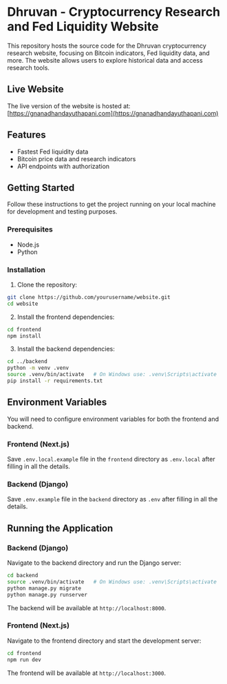 # Dhruvan - Cryptocurrency Research and Fed Liquidity Website

This repository hosts the source code for the Dhruvan cryptocurrency research website, focusing on Bitcoin indicators, Fed liquidity data, and more. The website allows users to explore historical data and access research tools.

## Live Website

The live version of the website is hosted at: [https://gnanadhandayuthapani.com](https://gnanadhandayuthapani.com)

## Features

- Fastest Fed liquidity data
- Bitcoin price data and research indicators
- API endpoints with authorization

## Getting Started

Follow these instructions to get the project running on your local machine for development and testing purposes.

### Prerequisites

- Node.js
- Python

### Installation

1. Clone the repository:
```bash
git clone https://github.com/yourusername/website.git
cd website
```

2. Install the frontend dependencies:
```bash
cd frontend
npm install
```

3. Install the backend dependencies:
```bash
cd ../backend
python -m venv .venv
source .venv/bin/activate   # On Windows use: .venv\Scripts\activate
pip install -r requirements.txt
```

## Environment Variables
You will need to configure environment variables for both the frontend and backend.

### Frontend (Next.js)
Save `.env.local.example` file in the `frontend` directory as `.env.local` after filling in all the details.

### Backend (Django)
Save `.env.example` file in the `backend` directory as `.env` after filling in all the details.

## Running the Application
### Backend (Django)
Navigate to the backend directory and run the Django server:
```bash
cd backend
source .venv/bin/activate   # On Windows use: .venv\Scripts\activate
python manage.py migrate
python manage.py runserver
```

The backend will be available at `http://localhost:8000`.

### Frontend (Next.js)
Navigate to the frontend directory and start the development server:

```bash
cd frontend
npm run dev
```

The frontend will be available at `http://localhost:3000`.
